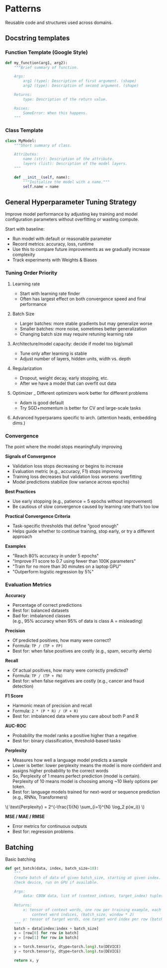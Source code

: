 # **Patterns**

Reusable code and structures used across domains.

## **Docstring templates**

### **Function Template (Google Style)**

```python
def my_function(arg1, arg2):
    """Brief summary of function.

    Args:
        arg1 (type): Description of first argument. (shape)
        arg2 (type): Description of second argument. (shape)

    Returns:
        type: Description of the return value.

    Raises:
        SomeError: When this happens.
    """
```
### **Class Template**


```python
class MyModel:
    """Short summary of class.

    Attributes:
        name (str): Description of the attribute.
        layers (list): Description of the model layers.
    """

    def __init__(self, name):
        """Initialize the model with a name."""
        self.name = name
```

## **General Hyperparameter Tuning Strategy**
Improve model performance by adjusting key training and model configuration parameters without overfitting or wasting compute.

Start with  baseline:  
- Run model with default or reasonable parameter  
- Record metrics: accuracy, loss, runtime  
- Use this to compare future improvements as we gradually increase complexity  
- Track experiments with Weights & Biases  

### **Tuning Order Priority**
1. Learning rate
    - Start with learning rate finder  
    - Often has largest effect on both convergence speed and final performance  

2. Batch Size  
    - Larger batches: more stable gradients but may generalize worse  
    - Smaller batches: more noise, sometimes better generalization
    - Changing batch size may require retuning learning rate  

3. Architecture/model capacity: decide if model too big/small  
    - Tune only after learning is stable    
    - Adjust number of layers, hidden units, width vs. depth    

4. Regularization  
    - Dropout, weight decay, early stopping, etc.
    - After we have a model that can overfit out data  

5.  Optimizer
    _ Different optimizers work better for different problems
    - Adam is good default 
    - Try SGD+momentum is better for CV and large-scale tasks

6. Advanced hyperparams specific to arch. (attention heads, embedding dims.)

### **Convergence**

The point where the model stops meaningfully improving 

**Signals of Convergence**  
- Validation loss stops decreasing or begins to increase  
- Evaluation metric (e.g., accuracy, F1) stops improving  
- Training loss decreases but validation loss worsens: overfitting  
- Model predictions stabilize (low variance across epochs)

**Best Practices**  
- Use early stopping (e.g., patience = 5 epochs without improvement)  
- Be cautious of slow convergence caused by learning rate that’s too low  

**Practical Convergence Criteria**  
- Task-specific thresholds that define “good enough”  
- Helps guide whether to continue training, stop early, or try a different approach  

**Examples**  
- "Reach 80% accuracy in under 5 epochs"  
- "Improve F1 score to 0.7 using fewer than 100K parameters"  
- "Train for no more than 30 minutes on a laptop GPU"  
- "Outperform logistic regression by 5%"


### **Evaluation Metrics**

**Accuracy**  
- Percentage of correct predictions  
- Best for: balanced datasets  
- Bad for: imbalanced classes  
(e.g., 95% accuracy when 95% of data is class A = misleading)

**Precision**  
- Of predicted positives, how many were correct?  
- Formula: `TP / (TP + FP)`  
- Best for: when false positives are costly (e.g., spam, security alerts)

**Recall**  
- Of actual positives, how many were correctly predicted?  
- Formula: `TP / (TP + FN)`  
- Best for: when false negatives are costly (e.g., cancer and fraud detection)

**F1 Score**  
- Harmonic mean of precision and recall  
- Formula: `2 * (P * R) / (P + R)`  
- Best for: imbalanced data where you care about both P and R

**AUC-ROC**  
- Probability the model ranks a positive higher than a negative  
- Best for: binary classification, threshold-based tasks

**Perplexity**  
- Measures how well a language model predicts a sample  
- Lower is better: lower perplexity means the model is more confident and assigns higher probability to the correct words   
- So, Perplexity of 1 means perfect prediction (model is certain). Perplexity of 10 means model is choosing among ~10 likely options per token.  
- Best for: language models trained for next-word or sequence prediction (e.g., RNNs, Transformers)

\\(
  \text{Perplexity} = 2^{-\frac{1}{N} \sum_{i=1}^{N} \log_2 p(w_i)}
\\)  

**MSE / MAE / RMSE**  
- Error metrics for continuous outputs  
- Best for: regression problems

## **Batching**
Basic batching

```python
def get_batch(data, index, batch_size=10):
    """ 
    Create batch of data of given batch_size, starting at given index.
    Check device, run on GPU if available. 

    Args: 
        data: CBOW data, list of (context_indices, target_index) tuples (2 * window, int)
    
    Returns:
        x: tensor of context words, one row per training example, each with it
            context word indices, (batch_size, window * 2)
        y: tensor of target words, one target word index per row (batch_size,)
    """
    batch = data[index:index + batch_size]
    x = [row[0] for row in batch]
    y = [row[1] for row in batch]

    x = torch.tensor(x, dtype=torch.long).to(DEVICE)
    y = torch.tensor(y, dtype=torch.long).to(DEVICE)

    return x, y
```